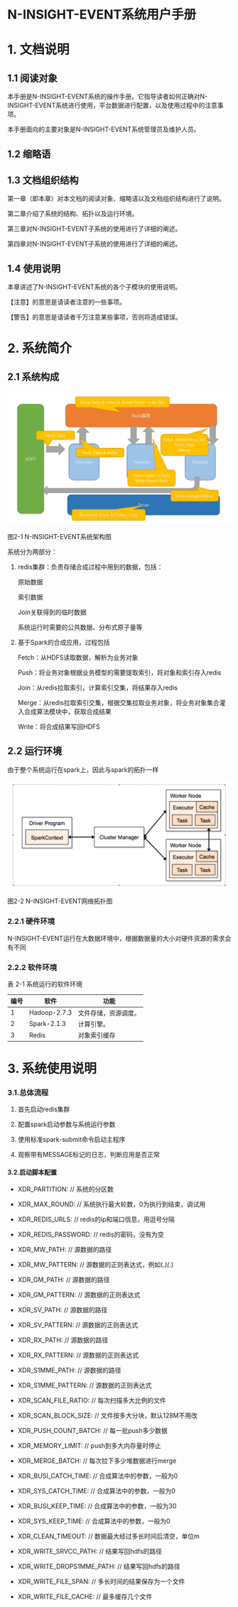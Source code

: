 # N-INSIGHT-EVENT系统用户手册

# 1.  文档说明

## 1.1  阅读对象

本手册是N-INSIGHT-EVENT系统的操作手册。它指导读者如何正确对N-INSIGHT-EVENT系统进行使用，平台数据进行配置，以及使用过程中的注意事项。

本手册面向的主要对象是N-INSIGHT-EVENT系统管理员及维护人员。

## 1.2  缩略语

 

## 1.3  文档组织结构

第一章（即本章）对本文档的阅读对象、缩略语以及文档组织结构进行了说明。

第二章介绍了系统的结构、拓扑以及运行环境。

第三章对N-INSIGHT-EVENT子系统的使用进行了详细的阐述。

第四章对N-INSIGHT-EVENT子系统的使用进行了详细的阐述。

## 1.4  使用说明

本章讲述了N-INSIGHT-EVENT系统的各个子模块的使用说明。

【注意】的意思是请读者注意的一些事项。

【警告】的意思是请读者千万注意某些事项，否则将造成错误。

 

# 2.  系统简介



## 2.1  系统构成

![system_arch](imgs/system_arch.png)

图2-1 N-INSIGHT-EVENT系统架构图

系统分为两部分：

1. redis集群：负责存储合成过程中用到的数据，包括：

    原始数据
  
    索引数据
  
    Join关联得到的临时数据
  
    系统运行时需要的公共数据、分布式原子量等
  
2. 基于Spark的合成应用，过程包括

    Fetch：从HDFS读取数据，解析为业务对象
 
    Push：将业务对象根据业务模型的需要提取索引，将对象和索引存入redis
 
    Join：从redis拉取索引，计算索引交集，将结果存入redis
 
    Merge：从redis拉取索引交集，根据交集拉取业务对象，将业务对象集合灌入合成算法模块中，获取合成结果
 
    Write：将合成结果写回HDFS

## 2.2  运行环境 

由于整个系统运行在spark上，因此与spark的拓扑一样

![network_top](imgs/network_top.png)

图2-2 N-INSIGHT-EVENT网络拓扑图

### **2.2.1**  **硬件环境**

N-INSIGHT-EVENT运行在大数据环境中，根据数据量的大小对硬件资源的需求会有不同

### **2.2.2**  **软件环境**

表 2-1 系统运行的软件环境

| 编号 | 软件          | 功能                              |
| ---- | ------------ | --------------------------------- |
| 1    | Hadoop-2.7.3 | 文件存储，资源调度。                |
| 2    | Spark-2.1.3  | 计算引擎。                         |
| 3    | Redis        | 对象索引缓存                       |
 

# 3.  系统使用说明

### 3.1.总体流程

1. 首先启动redis集群

2. 配置spark启动参数与系统运行参数

3. 使用标准spark-submit命令启动主程序

4. 观察带有MESSAGE标记的日志，判断应用是否正常


#### 3.2.启动脚本配置

- XDR_PARTITION: // 系统的分区数

- XDR_MAX_ROUND: // 系统执行最大轮数，0为执行到结束，调试用

- XDR_REDIS_URLS: // redis的ip和端口信息，用逗号分隔

- XDR_REDIS_PASSWORD: // redis的密码，没有为空

- XDR_MW_PATH: // 源数据的路径

- XDR_MW_PATTERN: // 源数据的正则表达式，例如(.*)(.*)

- XDR_GM_PATH: // 源数据的路径

- XDR_GM_PATTERN: // 源数据的正则表达式

- XDR_SV_PATH: // 源数据的路径

- XDR_SV_PATTERN: // 源数据的正则表达式

- XDR_RX_PATH: // 源数据的路径

- XDR_RX_PATTERN: // 源数据的正则表达式

- XDR_S1MME_PATH: // 源数据的路径

- XDR_S1MME_PATTERN: // 源数据的正则表达式

- XDR_SCAN_FILE_RATIO: // 每次扫描多大比例的文件

- XDR_SCAN_BLOCK_SIZE: // 文件按多大分块，默认128M不用改

- XDR_PUSH_COUNT_BATCH: // 每一批push多少数据

- XDR_MEMORY_LIMIT: // push到多大内存量时停止

- XDR_MERGE_BATCH: // 每次拉下多少堆数据进行merge

- XDR_BUSI_CATCH_TIME: // 合成算法中的参数，一般为0

- XDR_SYS_CATCH_TIME: // 合成算法中的参数，一般为0

- XDR_BUSI_KEEP_TIME: // 合成算法中的参数，一般为30

- XDR_SYS_KEEP_TIME: // 合成算法中的参数，一般为0

- XDR_CLEAN_TIMEOUT: // 数据最大经过多长时间后清空，单位m

- XDR_WRITE_SRVCC_PATH: // 结果写回hdfs的路径

- XDR_WRITE_DROPS1MME_PATH: // 结果写回hdfs的路径

- XDR_WRITE_FILE_SPAN: // 多长时间的结果保存为一个文件

- XDR_WRITE_FILE_CACHE: // 最多缓存几个文件
